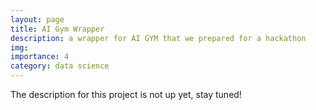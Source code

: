 ```yaml
---
layout: page
title: AI Gym Wrapper
description: a wrapper for AI GYM that we prepared for a hackathon
img:
importance: 4
category: data science
---
```


The description for this project is not up yet, stay tuned!
